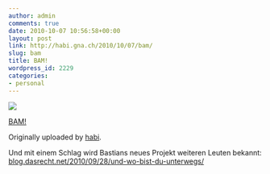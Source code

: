 ```yaml
---
author: admin
comments: true
date: 2010-10-07 10:56:58+00:00
layout: post
link: http://habi.gna.ch/2010/10/07/bam/
slug: bam
title: BAM!
wordpress_id: 2229
categories:
- personal
---
```



 [![](http://farm5.static.flickr.com/4144/5059714148_91e9f3378c_m.jpg)](http://www.flickr.com/photos/habi/5059714148/)
   

 
  [BAM!](http://www.flickr.com/photos/habi/5059714148/)
    

  Originally uploaded by [habi](http://www.flickr.com/people/habi/).
 



Und mit einem Schlag wird Bastians neues Projekt weiteren Leuten bekannt: [blog.dasrecht.net/2010/09/28/und-wo-bist-du-unterwegs/](http://blog.dasrecht.net/2010/09/28/und-wo-bist-du-unterwegs/)
  

